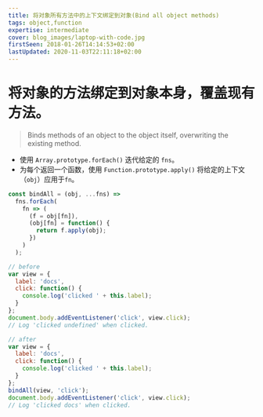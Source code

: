 ```yaml
---
title: 将对象所有方法中的上下文绑定到对象(Bind all object methods)
tags: object,function
expertise: intermediate
cover: blog_images/laptop-with-code.jpg
firstSeen: 2018-01-26T14:14:53+02:00
lastUpdated: 2020-11-03T22:11:18+02:00
---
```


# 将对象的方法绑定到对象本身，覆盖现有方法。
> Binds methods of an object to the object itself, overwriting the existing method.

- 使用 `Array.prototype.forEach()` 迭代给定的 `fns`。
- 为每个返回一个函数，使用 `Function.prototype.apply()` 将给定的上下文（`obj`）应用于`fn`。

```js
const bindAll = (obj, ...fns) =>
  fns.forEach(
    fn => (
      (f = obj[fn]),
      (obj[fn] = function() {
        return f.apply(obj);
      })
    )
  );
```

```js
// before
var view = {
  label: 'docs',
  click: function() {
    console.log('clicked ' + this.label);
  }
};
document.body.addEventListener('click', view.click);
// Log 'clicked undefined' when clicked.
```

```js
// after
var view = {
  label: 'docs',
  click: function() {
    console.log('clicked ' + this.label);
  }
};
bindAll(view, 'click');
document.body.addEventListener('click', view.click);
// Log 'clicked docs' when clicked.
```
